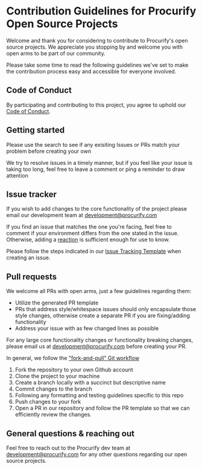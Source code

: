 # Contribution Guidelines for Procurify Open Source Projects
Welcome and thank you for considering to contribute to Procurify's open source projects. We appreciate you stopping by and welcome you with open arms to be part of our community.

Please take some time to read the following guidelines we've set to make the contribution process easy and accessible for everyone involved. 

## Code of Conduct
By participating and contributing to this project, you agree to uphold our [Code of Conduct](https://github.com/procurify/flag-counter/blob/main/CODE_OF_CONDUCT.md).

## Getting started
Please use the search to see if any exisiting Issues or PRs match your problem before creating your own

We try to resolve issues in a timely manner, but if you feel like your issue is taking too long, feel free to leave a comment or ping a reminder to draw attention

## Issue tracker
If you wish to add changes to the core functionality of the project please email our development team at development@procurify.com

If you find an issue that matches the one you're facing, feel free to comment if your environment differs from the one stated in the issue. Otherwise, adding a [reaction](https://github.blog/2016-03-10-add-reactions-to-pull-requests-issues-and-comments/) is sufficient enough for use to know.

Please follow the steps indicated in our [Issue Tracking Template](https://github.com/procurify/flag-counter/blob/main/.github/ISSUE_TEMPLATE/issue-report.md) when creating an issue. 

## Pull requests
We welcome all PRs with open arms, just a few guidelines regarding them:
- Utilize the generated PR template
- PRs that address style/whitespace issues should only encapsulate those style changes, otherwise create a separate PR if you are fixing/adding functionality
- Address your issue with as few changed lines as possible

For any large core functionality changes or functionality breaking changes, please email us at development@procurify.com before creating your PR.

In general, we follow the ["fork-and-pull" Git workflow](https://github.com/susam/gitpr)

1. Fork the repository to your own Github account
2. Clone the project to your machine
3. Create a branch locally with a succinct but descriptive name
4. Commit changes to the branch
5. Following any formatting and testing guidelines specific to this repo
6. Push changes to your fork
7. Open a PR in our repository and follow the PR template so that we can efficiently review the changes.

## General questions & reaching out
Feel free to reach out to the Procurify dev team at development@procurify.com for any other questions regarding our open source projects.
